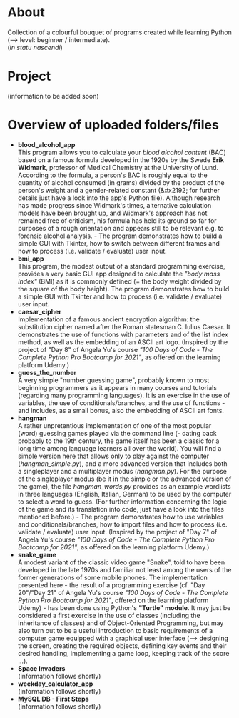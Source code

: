 # About
Collection of a colourful bouquet of programs created while learning Python (--> level: beginner / intermediate).  
(*in statu nascendi*)

# Project
(information to be added soon)

# Overview of uploaded folders/files
- **blood_alcohol_app**  
This program allows you to calculate your *blood alcohol content* (BAC) based on a famous formula developed in the 1920s by the Swede **Erik Widmark**, professor of Medical Chemistry at the University of Lund. According to the formula, a person's BAC is roughly equal to the quantity of alcohol consumed (in grams) divided by the product of the person's weight and a gender-related constant (\&#x2192; for further details just have a look into the app's Python file). Although research has made progress since Widmark's times, alternative calculation models have been brought up, and Widmark's approach has not remained free of criticism, his formula has held its ground so far for purposes of a rough orientation and appears still to be relevant e.g. to forensic alcohol analysis. - The program demonstrates how to build a simple GUI with Tkinter, how to switch between different frames and how to process (i.e. validate / evaluate) user input.  
- **bmi_app**  
This program, the modest output of a standard programming exercise, provides a very basic GUI app designed to calculate the *"body mass index"* (BMI) as it is commonly defined (= the body weight divided by the square of the body height). The program demonstrates how to build a simple GUI with Tkinter and how to process (i.e. validate / evaluate) user input.  
- **caesar_cipher**  
Implementation of a famous ancient encryption algorithm: the substitution cipher named after the Roman statesman C. Iulius Caesar. It demonstrates the use of functions with parameters and of the list index method, as well as the embedding of an ASCII art logo. (Inspired by the project of "Day 8" of Angela Yu's course *"100 Days of Code - The Complete Python Pro Bootcamp for 2021"*, as offered on the learning platform Udemy.)
- **guess_the_number**  
A very simple "number guessing game", probably known to most beginning programmers as it appears in many courses and tutorials (regarding many programming languages). It is an exercise in the use of variables, the use of conditionals/branches, and the use of functions - and includes, as a small bonus, also the embedding of ASCII art fonts.
- **hangman**  
A rather unpretentious implementation of one of the most popular (word) guessing games played via the command line (- dating back probably to the 19th century, the game itself has been a classic for a long time among language learners all over the world). You will find a simple version here that allows only to play against the computer (*hangman_simple.py*), and a more advanced version that includes both a singleplayer and a multiplayer modus (*hangman.py*). For the purpose of the singleplayer modus (be it in the simple or the advanced version of the game), the file *hangman_words.py* provides as an example wordlists in three languages (English, Italian, German) to be used by the computer to select a word to guess. (For further information concerning the logic of the game and its translation into code, just have a look into the files mentioned before.) - The program demonstrates how to use variables and conditionals/branches, how to import files and how to process (i.e. validate / evaluate) user input. (Inspired by the project of "Day 7" of Angela Yu's course *"100 Days of Code - The Complete Python Pro Bootcamp for 2021"*, as offered on the learning platform Udemy.)
- **snake_game**  
A modest variant of the classic video game "Snake", told to have been developed in the late 1970s and familiar not least among the users of the former generations of some mobile phones. The implementation presented here - the result of a programming exercise (cf. "Day 20"/"Day 21" of Angela Yu's course *"100 Days of Code - The Complete Python Pro Bootcamp for 2021"*, offered on the learning platform Udemy) - has been done using Python's **"Turtle" module**. It may just be considered a first exercise in the use of classes (including the inheritance of classes) and of Object-Oriented Programming, but may also turn out to be a useful introduction to basic requirements of a computer game equipped with a graphical user interface (--> designing the screen, creating the required objects, defining key events and their desired handling, implementing a game loop, keeping track of the score ...).
- **Space Invaders**  
(information follows shortly)  
- **weekday_calculator_app**  
(information follows shortly)  
- **MySQL DB - First Steps**  
(information follows shortly)  

